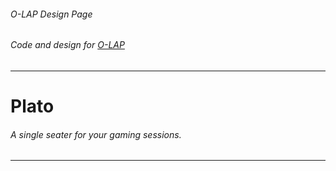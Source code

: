 ###### O-LAP Design Page
###### Code and design for [O-LAP](https://o-lap.com)  
---
# Plato  
###### A single seater for your gaming sessions.  
---